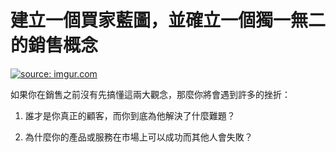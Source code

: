 # 建立一個買家藍圖，並確立一個獨一無二的銷售概念

<a href="https://imgur.com/zDNt73M"><img src="https://i.imgur.com/zDNt73M.jpg" title="source: imgur.com" /></a>

如果你在銷售之前沒有先搞懂這兩大觀念，那麼你將會遇到許多的挫折：

1. 誰才是你真正的顧客，而你到底為他解決了什麼難題？

2. 為什麼你的產品或服務在市場上可以成功而其他人會失敗？